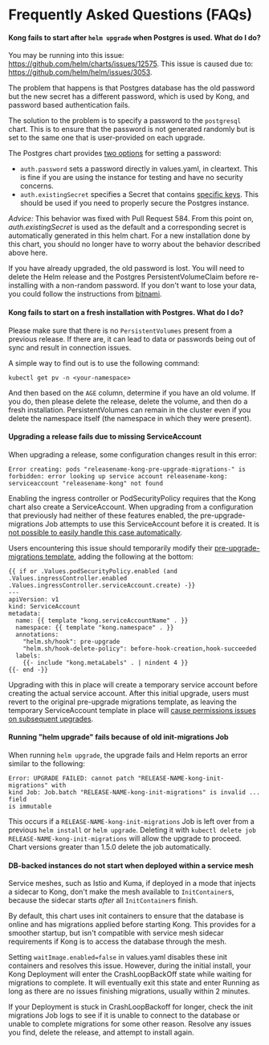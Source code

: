 # Frequently Asked Questions (FAQs)

#### Kong fails to start after `helm upgrade` when Postgres is used. What do I do?

You may be running into this issue: https://github.com/helm/charts/issues/12575.
This issue is caused due to: https://github.com/helm/helm/issues/3053.

The problem that happens is that Postgres database has the old password but
the new secret has a different password, which is used by Kong, and password
based authentication fails.

The solution to the problem is to specify a password to the `postgresql` chart.
This is to ensure that the password is not generated randomly but is set to
the same one that is user-provided on each upgrade.

The Postgres chart provides [two options](https://github.com/bitnami/charts/tree/master/bitnami/postgresql#postgresql-common-parameters)
for setting a password:

- `auth.password` sets a password directly in values.yaml, in cleartext. This
  is fine if you are using the instance for testing and have no security
  concerns.
- `auth.existingSecret` specifies a Secret that contains [specific keys](https://github.com/bitnami/charts/blob/a6146a1ed392c8683c30b21e3fef905d86b0d2d6/bitnami/postgresql/values.yaml#L134-L143).
  This should be used if you need to properly secure the Postgres instance.

*Advice:* This behavior was fixed with Pull Request 584. From this point on, _auth.existingSecret_ is used as the default and a corresponding secret is automatically generated in this helm chart.
For a new installation done by this chart, you should no longer have to worry about the behavior described above here.

If you have already upgraded, the old password is lost. You will need to
delete the Helm release and the Postgres PersistentVolumeClaim before
re-installing with a non-random password.
If you don't want to lose your data, you could follow the instructions from [bitnami](https://docs.bitnami.com/aws/infrastructure/postgresql/administration/change-reset-password/).

#### Kong fails to start on a fresh installation with Postgres. What do I do?

Please make sure that there is no `PersistentVolumes` present from a previous
release. If there are, it can lead to data or passwords being out of sync
and result in connection issues.

A simple way to find out is to use the following command:

```
kubectl get pv -n <your-namespace>
```

And then based on the `AGE` column, determine if you have an old volume.
If you do, then please delete the release, delete the volume, and then
do a fresh installation. PersistentVolumes can remain in the cluster even if
you delete the namespace itself (the namespace in which they were present).

#### Upgrading a release fails due to missing ServiceAccount

When upgrading a release, some configuration changes result in this error:

```
Error creating: pods "releasename-kong-pre-upgrade-migrations-" is forbidden: error looking up service account releasename-kong: serviceaccount "releasename-kong" not found
```

Enabling the ingress controller or PodSecurityPolicy requires that the Kong
chart also create a ServiceAccount. When upgrading from a configuration that
previously had neither of these features enabled, the pre-upgrade-migrations
Job attempts to use this ServiceAccount before it is created. It is [not
possible to easily handle this case automatically](https://github.com/Kong/charts/pull/31).

Users encountering this issue should temporarily modify their
[pre-upgrade-migrations template](https://github.com/Kong/charts/blob/main/charts/kong/templates/migrations-pre-upgrade.yaml),
adding the following at the bottom:

```
{{ if or .Values.podSecurityPolicy.enabled (and .Values.ingressController.enabled .Values.ingressController.serviceAccount.create) -}}
---
apiVersion: v1
kind: ServiceAccount
metadata:
  name: {{ template "kong.serviceAccountName" . }}
  namespace: {{ template "kong.namespace" . }}
  annotations:
    "helm.sh/hook": pre-upgrade
    "helm.sh/hook-delete-policy": before-hook-creation,hook-succeeded
  labels:
    {{- include "kong.metaLabels" . | nindent 4 }}
{{- end -}}
```

Upgrading with this in place will create a temporary service account before
creating the actual service account. After this initial upgrade, users must
revert to the original pre-upgrade migrations template, as leaving the
temporary ServiceAccount template in place will [cause permissions issues on
subsequent upgrades](https://github.com/Kong/charts/issues/30).

#### Running "helm upgrade" fails because of old init-migrations Job

When running `helm upgrade`, the upgrade fails and Helm reports an error
similar to the following:

```
Error: UPGRADE FAILED: cannot patch "RELEASE-NAME-kong-init-migrations" with
kind Job: Job.batch "RELEASE-NAME-kong-init-migrations" is invalid ... field
is immutable
```

This occurs if a `RELEASE-NAME-kong-init-migrations` Job is left over from a
previous `helm install` or `helm upgrade`. Deleting it with
`kubectl delete job RELEASE-NAME-kong-init-migrations` will allow the upgrade
to proceed. Chart versions greater than 1.5.0 delete the job automatically.

#### DB-backed instances do not start when deployed within a service mesh

Service meshes, such as Istio and Kuma, if deployed in a mode that injects
a sidecar to Kong, don't make the mesh available to `InitContainer`s,
because the sidecar starts _after_ all `InitContainer`s finish.

By default, this chart uses init containers to ensure that the database is
online and has migrations applied before starting Kong. This provides for a
smoother startup, but isn't compatible with service mesh sidecar requirements
if Kong is to access the database through the mesh.

Setting `waitImage.enabled=false` in values.yaml disables these init containers
and resolves this issue. However, during the initial install, your Kong
Deployment will enter the CrashLoopBackOff state while waiting for migrations
to complete. It will eventually exit this state and enter Running as long as
there are no issues finishing migrations, usually within 2 minutes.

If your Deployment is stuck in CrashLoopBackoff for longer, check the init
migrations Job logs to see if it is unable to connect to the database or unable
to complete migrations for some other reason. Resolve any issues you find,
delete the release, and attempt to install again.
